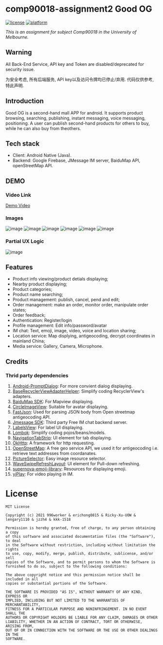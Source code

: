 # comp90018-assignment2 Good OG
[![license](https://img.shields.io/badge/license-MIT-blue.svg)](https://raw.githubusercontent.com/Blackmesa-Canteen/comp90018-assignment2/dev/LICENSE?token=AQUQBSROD65KMHOLRQ2CK3TBNFGJ6)
[![platform](https://img.shields.io/badge/platform-Android-yellow.svg)](https://www.android.com)

*This is an assignment for subject Comp90018 in the University of Melbourne.*

## Warning

All Back-End Service, API key and Token are disabled/deprecated for security issue. 

为安全考虑, 所有后端服务, API key以及访问令牌均已停止/弃用. 代码仅供参考, 特此声明.

## Introduction
Good OG is a second-hand mall APP for android. It supports product browsing, searching, publishing, instant messaging, voice messaging, positioning.
A user can publish second-hand products for others to buy, while he can also buy from theothers.

## Tech stack

- Client: Android Native (Java).
- Backend: Google Firebase, JMessage IM server, BaiduMap API, openStreetMap API.

## DEMO
### Video Link
[Demo Video](https://youtu.be/ysZQlIYm_cs)

### Images
![image](https://user-images.githubusercontent.com/69796042/174585588-3913dec8-d962-412a-aed1-ec1d04d18a29.jpeg)
![image](https://user-images.githubusercontent.com/69796042/174585977-6f657f05-dd5e-4a17-8100-67cd9fa2614b.jpeg)
![image](https://user-images.githubusercontent.com/69796042/174586058-e89b6ba7-e6a1-4e4f-baba-6bb223d9a9f8.jpeg)
![image](https://user-images.githubusercontent.com/69796042/174586153-7a253773-84dc-4d4e-90f5-a55f342f847c.jpeg)
![image](https://user-images.githubusercontent.com/69796042/174586537-3a44f698-5c33-4147-86e7-9adb542ed686.jpeg)
![image](https://user-images.githubusercontent.com/69796042/174586483-a9806011-75fa-4390-9954-4167e8da87b5.jpeg)

### Partial UX Logic
![image](https://user-images.githubusercontent.com/69796042/174586389-ac5ea6e2-d6bd-4bf9-9f38-84a65a60ac37.jpeg)



## Features
- Product info viewing/product detials displaying;
- Nearby product displaying;
- Product categories;
- Product name searching;
- Product management: publish, cancel, pend and edit;
- Order management: make an order, monitor order, manipulate order states;
- Order feedback;
- Authentication: Register/login
- Profile management: Edit info/password/avatar
- IM chat: Text, emoji, image, video, voice and location sharing;
- Location service: Map displying, antigeocoding, decrypt coordinates in mainland China;
- Media service: Gallery, Camera, Microphone.


## Credits
### Thrid party dependencies
1. [Android-PromptDialog](https://github.com/limxing/Android-PromptDialog): For more convient dialog displaying.
2. [BaseRecyclerViewAdapterHelper](https://github.com/CymChad/BaseRecyclerViewAdapterHelper): Simplify coding RecyclerView's adapters.
3. [BaiduMap SDK](https://lbsyun.baidu.com): For Mapview displaying.
4. [CircleImageView](https://github.com/hdodenhof/CircleImageView): Suitable for avatar displaying.
5. [FastJson](https://github.com/alibaba/fastjson): Used for parsing JSON body from Open streetmap antigeocoding API.
6. [Jmessage SDK](https://docs.jiguang.cn/jmessage/guideline/jmessage_guide/): Third party Free IM chat backend server.
7. [LabelsView](https://github.com/donkingliang/LabelsView): For label UI displaying.
8. [Lombok](https://github.com/projectlombok/lombok): Simplify coding pojos/beans/models.
9. [NavigationTabStrip](https://github.com/Devlight/NavigationTabStrip): UI element for tab displaying.
10. [OkHttp](https://github.com/square/okhttp): A framework for http requesting.
11. [OpenStreetMap](https://wiki.openstreetmap.org/wiki/Main_Page): A free geo service API, we used it for antigeocoding i.e. retrieve text addresses from coordanates.
12. [PictureSelector](https://github.com/LuckSiege/PictureSelector): Easy image resource selector.
13. [WaveSwipeRefreshLayout](https://github.com/recruit-lifestyle/WaveSwipeRefreshLayout): UI element for Pull-down refreshing.
14. [supernova-emoji-library](https://github.com/hani-momanii/SuperNova-Emoji): Resources for displaying emoji.
15. [yjPlay](https://github.com/yangchaojiang/yjPlay): For video playing in IM.


# License
```
MIT License

Copyright (c) 2021 996worker & erichong0815 & Ricky-Xu-UOW & lengary1110 & jzzh4 & kkk-1518

Permission is hereby granted, free of charge, to any person obtaining a copy
of this software and associated documentation files (the "Software"), to deal
in the Software without restriction, including without limitation the rights
to use, copy, modify, merge, publish, distribute, sublicense, and/or sell
copies of the Software, and to permit persons to whom the Software is
furnished to do so, subject to the following conditions:

The above copyright notice and this permission notice shall be included in all
copies or substantial portions of the Software.

THE SOFTWARE IS PROVIDED "AS IS", WITHOUT WARRANTY OF ANY KIND, EXPRESS OR
IMPLIED, INCLUDING BUT NOT LIMITED TO THE WARRANTIES OF MERCHANTABILITY,
FITNESS FOR A PARTICULAR PURPOSE AND NONINFRINGEMENT. IN NO EVENT SHALL THE
AUTHORS OR COPYRIGHT HOLDERS BE LIABLE FOR ANY CLAIM, DAMAGES OR OTHER
LIABILITY, WHETHER IN AN ACTION OF CONTRACT, TORT OR OTHERWISE, ARISING FROM,
OUT OF OR IN CONNECTION WITH THE SOFTWARE OR THE USE OR OTHER DEALINGS IN THE
SOFTWARE.
```

